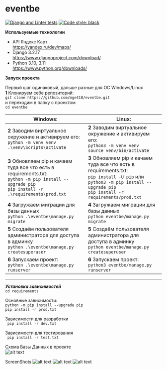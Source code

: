 # eventbe

[![Django and Linter tests](https://github.com/mge410/eventbe/actions/workflows/django.yml/badge.svg)](https://github.com/mge410/eventbe/actions/workflows/django.yml)
[![Code style: black](https://img.shields.io/badge/code%20style-black-000000.svg)](https://github.com/psf/black)

**Используемые технологии**

* API Яндекс Карт <br> https://yandex.ru/dev/maps/
* Django 3.2.17 <br> https://www.djangoproject.com/download/
* Python 3.10, 3.11 <br> https://www.python.org/downloads/


**Запуск проекта**

Первый шаг одинаковый, дальше разные для OC Windows/Linux  
**1** Клонируем себе репозиторий:  
```git clone https://github.com/mge410/eventbe.git ```  
и переходим в папку с проектом   
```cd eventbe ```

| Windows:                                                                                                                                                            | Linux:                                                                                                                                                                                             |
|---------------------------------------------------------------------------------------------------------------------------------------------------------------------|----------------------------------------------------------------------------------------------------------------------------------------------------------------------------------------------------|
| **2** Заводим виртуальное окружение и активируем его: <br> ```python -m venv venv ``` <br> ```.\venv\Scripts\activate ```                                           | **2** Заводим виртуальное окружение и активируем его: <br> ```python3 -m venv venv ``` <br> ```source venv/bin/activate ```                                                                        |
| **3** Обновляем pip и качаем туда все что есть в requirements.txt: <br>```python -m pip install --upgrade pip``` <br> ```pip install -r .\requirements\prod.txt ``` | **3** Обновляем pip и качаем туда все что есть в requirements.txt: <br> ```pip install -U pip``` или    ```python3 -m pip install --upgrade pip``` <br> ```pip install -r requirements/prod.txt``` |
| **4** Загружаем миграции для базы данных <br>```python .\eventbe\manage.py migrate``` <br>                                                                          | **4** Загружаем миграции для базы данных <br>```python eventbe/manage.py migrate``` <br>                                                                                                           |
| **5** Cоздаём пользователя администратора для доступа в админку  <br>```python .\eventbe\manage.py createsuperuser```                                               | **5** Cоздаём пользователя администратора для доступа в админку <br>```python eventbe/manage.py createsuperuser``` <br>                                                                            |
| **6** Запускаем проект: <br> ``` python .\eventbe\manage.py runserver ```                                                                                           | **6** Запускаем проект: <br> ```python3 eventbe/manage.py runserver```                                                                                                                             |

---

***Установка зависимостей***  
```cd requirements```  

Основные зависимости:  
```python -m pip install --upgrade pip```   
```pip install -r prod.txt ```  

Зависимости для разработки  
``` pip install -r dev.txt```  

Зависимости для тестирования   
``` pip install -r test.txt```

Схема Базы Данных в проекте  
![alt text](database.PNG)

ScreenShots
![alt text](readme_images/homepage.jpg)
![alt text](readme_images/events_list.jpg)
![alt text](readme_images/events_map.jpg)
